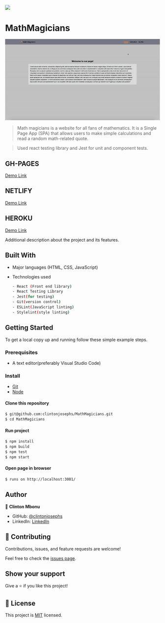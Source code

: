![](https://img.shields.io/badge/MathMagicians-yellow)

# MathMagicians

![screenshot](./src/images/calculator.gif)

> Math magicians is a website for all fans of mathematics. It is a Single Page App (SPA) that allows users to make simple calculations and read a random math-related quote.

> Used react testing library and Jest for unit and component tests.

## GH-PAGES
[Demo Link](https://clintonjosephs.github.io/MathMagicians)

## NETLIFY
[Demo Link](https://sad-boyd-80e269.netlify.app/calculator)

## HEROKU
[Demo Link](https://calculatorklint.herokuapp.com/)

Additional description about the project and its features.

## Built With

- Major languages (HTML, CSS, JavaScript)

- Technologies used 
  
  ``` bash
  - React (Front end library)
  - React Testing Library
  - Jest(for testing)
  - Git(version control)
  - ESLint(JavaScript linting)
  - Stylelint(style linting)
  ```


## Getting Started

To get a local copy up and running follow these simple example steps.

### Prerequisites
 - A text editor(preferably Visual Studio Code)

### Install
  -  [Git](https://git-scm.com/downloads)
  -  [Node](https://nodejs.org/en/download/)

#### Clone this repository

```bash
$ git@github.com:clintonjosephs/MathMagicians.git
$ cd MathMagicians
```
#### Run project

```bash
$ npm install
$ npm build
$ npm test
$ npm start
```

#### Open page in browser
```bash
$ runs on http://localhost:3001/
```

## Author

👤 **Clinton Mbonu**

- GitHub: [@clintonjosephs](https://github.com/clintonjosephs)
- LinkedIn: [LinkedIn](https://linkedin.com/in/clinton-mbonu)

## 🤝 Contributing

Contributions, issues, and feature requests are welcome!

Feel free to check the [issues page](https://github.com/clintonjosephs/MathMagicians/issues).

## Show your support

Give a ⭐️ if you like this project!

## 📝 License

This project is [MIT](https://opensource.org/licenses/MIT) licensed.